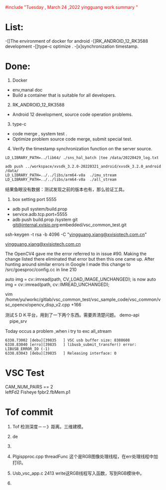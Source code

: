<font color='red'> #include "Tuesday , March 24 ,2022 yingguang work summary "  </font>

# List:
-[]The environment of docker  for android
-[]RK_ANDROID_12_RK3588 development 
-[]type-c optimize .
-[x]synchronization timestamp. 

# Done:
1. Docker
- env,manal doc
- Build a container that is suitable for all developers.
2. RK_ANDROID_12_RK3588
- Android 12 development, source code operation problems.
3. type-c
- code merge , system test .
- Optimize problem source code merge, submit special test.
4. Verify the timestamp synchronization function on the server source.
```
LD_LIBRARY_PATH=../lib64/ ./sns_hal_batch |tee /data/20220429_log.txt
```
```
adb push ../workspace/xvsdk_3.2.0-20220321_android/xvsdk_3.2.0_android /data/
LD_LIBRARY_PATH=../../libs/arm64-v8a  ./imu_stream     
LD_LIBRARY_PATH=../../libs/arm64-v8a  ./all_stream
```
结果鱼眼没有数据：测试发现之前的版本也有，那么验证工具。

1. box setting port 5555
- adb pull system/build.prop 
- service.adb.tcp.port=5555
- adb push build.prop /system
git git@internal.xvisio.org:embedded/vsc_common_test.git


ssh-keygen -t rsa -b 4096 -C "yingguang.xiang@xvisiotech.com.cn"




yingguang.xiang@xvisiotech.com.cn


The OpenCV4 gave me the error referred to in issue #90. Making the change listed there eliminated that error but then this one came up. After hunting around similar errors in Google I made this change to /src/goesproc/config.cc in line 210

auto img = cv::imread(path, CV_LOAD_IMAGE_UNCHANGED);
is now
auto img = cv::imread(path, cv::IMREAD_UNCHANGED);


vim /home/yu/workc/gitlab/vsc_common_test/vsc_sample_code/vsc_common/vsc_opencv/opencv_disp_v2.cpp +166


测试ＳＤＫ平台，用到了一下两个东西。需要弄清楚问题。
demo-api 　pipe_srv



Today occus a problem ,when i try to exc all_stream 
```
6338.73002 [debu][39835   ] VSC usb buffer size: 8388608
6338.83040 [erro][39835   ] libusb_submit_transfer() error: LIBUSB_ERROR_IO (-1)
6338.83043 [debu][39835   ] Releasing interface: 0
```

# VSC Test
CAM_NUM_PAIRS == 2  
leftFd2 Fisheye  fpbr2.fbMem.p1 


# Tof commit 
1. Tof 检测深度－－》距离。三维建模。
2. de
3. 


1.  Plgispproc.cpp threadFunc 这个是RGB图像处理线程，在err处理线程中加打印。
2.  Usb_vsc_app.c  2413 write这RGB线程写入函数，写到RGB模块中。
3.  


